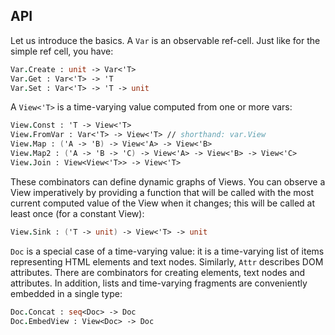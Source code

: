 ## API

Let us introduce the basics. A `Var` is an observable ref-cell.  Just
like for the simple ref cell, you have:

```fsharp
Var.Create : unit -> Var<'T>
Var.Get : Var<'T> -> 'T
Var.Set : Var<'T> -> 'T -> unit
```

A `View<'T>` is a time-varying value computed from one or more vars:

```fsharp
View.Const : 'T -> View<'T>
View.FromVar : Var<'T> -> View<'T> // shorthand: var.View
View.Map : ('A -> 'B) -> View<'A> -> View<'B>
View.Map2 : ('A -> 'B -> 'C) -> View<'A> -> View<'B> -> View<'C>
View.Join : View<View<'T>> -> View<'T>
```

These combinators can define dynamic graphs of Views.  You can observe
a View imperatively by providing a function that will be called with
the most current computed value of the View when it changes; this will
be called at least once (for a constant View):

```fsharp
View.Sink : ('T -> unit) -> View<'T> -> unit
```

`Doc` is a special case of a time-varying value: it is a time-varying
list of items representing HTML elements and text nodes. Similarly,
`Attr` describes DOM attributes.  There are combinators for creating
elements, text nodes and attributes.  In addition, lists and
time-varying fragments are conveniently embedded in a single type:

```fsharp
Doc.Concat : seq<Doc> -> Doc
Doc.EmbedView : View<Doc> -> Doc
```
